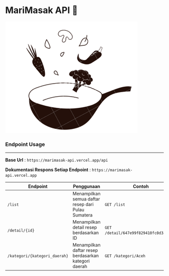 # MariMasak API 🍳

![preview](https://github.com/rifkyhilman/Marimasak/blob/main/public/favicon.png)

### Endpoint Usage
---
**Base Url** : `https://marimasak-api.vercel.app/api`

**Dokumentasi Respons Setiap Endpoint** : `https://marimasak-api.vercel.app`

| Endpoint | Penggunaan | Contoh |
|----------|------------|--------|
| `/list` | Menampilkan semua daftar resep dari Pulau Sumatera | `GET /list` |
| `/detail/{id}` | Menampilkan detail resep berdasarkan ID | `GET /detail/647e99f829410fc0d3af3a1f` |
| `/kategori/{kategori_daerah}` | Menampilkan daftar resep berdasarkan kategori daerah | `GET /kategori/Aceh` |
